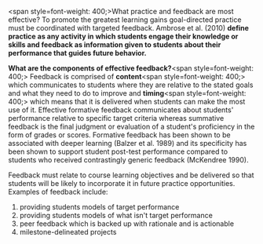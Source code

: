 <span style=font-weight: 400;>What practice and feedback are most effective? To promote the greatest learning gains goal-directed practice must be coordinated with targeted feedback. Ambrose et al. (2010) </span>**define** **practice as any activity in which students engage their knowledge or skills and feedback as information given to students about their performance that guides future behavior.**

**What are the components of effective feedback?**<span style=font-weight: 400;> Feedback is comprised of </span>**content**<span style=font-weight: 400;> which communicates to students where they are relative to the stated goals and what they need to do to improve and </span>**timing**<span style=font-weight: 400;> which means that it is delivered when students can make the most use of it. Effective formative feedback communicates about students' performance relative to specific target criteria whereas summative feedback is the final judgment or evaluation of a student's proficiency in the form of grades or scores. Formative feedback has been shown to be associated with deeper learning (Balzer et al. 1989) and its specificity has been shown to support student post-test performance compared to students who received contrastingly generic feedback (McKendree 1990). </span>

<p><span style=font-weight: 400;>Feedback must relate to course learning objectives and be delivered so that students will be likely to incorporate it in future practice opportunities. Examples of feedback include:</span></p>  <ol>  <li><span style=font-weight: 400;> providing students models of target performance</span></li>  <li><span style=font-weight: 400;> providing students models of what isn't target performance</span></li>  <li><span style=font-weight: 400;> peer feedback which is backed up with rationale and is actionable</span></li>  <li><span style=font-weight: 400;> milestone-delineated projects</span></li>  </ol>